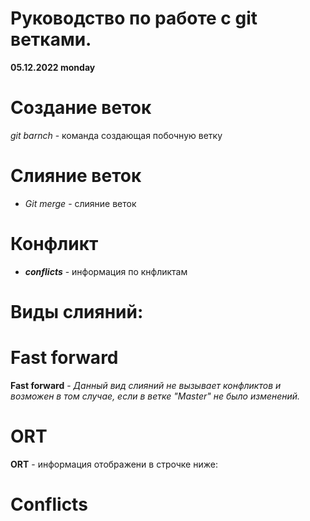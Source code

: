 # Руководство по работе с git ветками.

__05.12.2022  monday__


 # Создание веток

*git barnch* - команда создающая побочную ветку


# Слияние веток


* *Git merge* - слияние веток


# Конфликт


 * __*conflicts*__ - информация по кнфликтам


# Виды слияний:

# Fast forward

**Fast forward** - _Данный вид слияний не вызывает конфликтов и возможен в том случае, если в ветке "Master" не было изменений._ 

# ORT

**ORT** - информация отображени в строчке ниже:


# Conflicts

